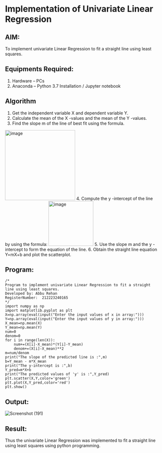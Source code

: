# Implementation of Univariate Linear Regression
## AIM:
To implement univariate Linear Regression to fit a straight line using least squares.

## Equipments Required:
1. Hardware – PCs
2. Anaconda – Python 3.7 Installation / Jupyter notebook

## Algorithm
1. Get the independent variable X and dependent variable Y.
2. Calculate the mean of the X -values and the mean of the Y -values.
3. Find the slope m of the line of best fit using the formula. 
<img width="231" alt="image" src="https://user-images.githubusercontent.com/93026020/192078527-b3b5ee3e-992f-46c4-865b-3b7ce4ac54ad.png">
4. Compute the y -intercept of the line by using the formula:
<img width="148" alt="image" src="https://user-images.githubusercontent.com/93026020/192078545-79d70b90-7e9d-4b85-9f8b-9d7548a4c5a4.png">
5. Use the slope m and the y -intercept to form the equation of the line.
6. Obtain the straight line equation Y=mX+b and plot the scatterplot.

## Program:
```
/*
Program to implement univariate Linear Regression to fit a straight line using least squares.
Developed by: Abbu Rehan
RegisterNumber:  212223240165
*/
import numpy as np
import matplotlib.pyplot as plt
X=np.array(eval(input("Enter the input values of x in array:")))
Y=np.array(eval(input("Enter the input values of y in array:")))
X_mean=np.mean(X)
Y_mean=np.mean(Y)
num=0
denom=0
for i in range(len(X)):
    num+=(X[i]-X_mean)*(Y[i]-Y_mean)
    denom+=(X[i]-X_mean)**2
m=num/denom
print("The slope of the predicted line is :",m)
b=Y_mean - m*X_mean
print("The y-intercept is :",b)
Y_pred=m*X+b
print("The predicted values of 'y' is :",Y_pred)
plt.scatter(X,Y,color='green')
plt.plot(X,Y_pred,color='red') 
plt.show()
```
## Output:
![Screenshot (191)](https://github.com/Abburehan/Find-the-best-fit-line-using-Least-Squares-Method/assets/138849336/a6916a77-5c9c-4015-8985-a05e55879cf9)

## Result:
Thus the univariate Linear Regression was implemented to fit a straight line using least squares using python programming.
